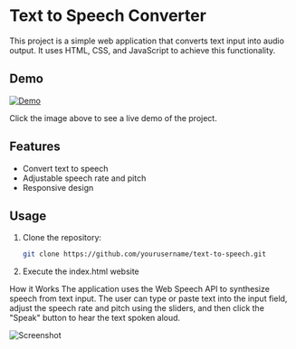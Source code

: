 # Text to Speech Converter

This project is a simple web application that converts text input into audio output. It uses HTML, CSS, and JavaScript to achieve this functionality.

## Demo

[![Demo](img.png)](https://itswasabi101.github.io/TextToSpeech/)

Click the image above to see a live demo of the project.

## Features

- Convert text to speech
- Adjustable speech rate and pitch
- Responsive design

## Usage

1. Clone the repository:
   ```bash
   git clone https://github.com/yourusername/text-to-speech.git
2. Execute the index.html website 

How it Works
The application uses the Web Speech API to synthesize speech from text input. The user can type or paste text into the input field, adjust the speech rate and pitch using the sliders, and then click the "Speak" button to hear the text spoken aloud.


![Screenshot](screenshot/img.png)
